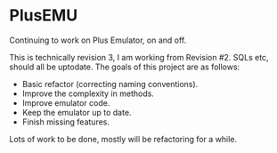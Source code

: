 # PlusEMU
Continuing to work on Plus Emulator, on and off.

This is technically revision 3, I am working from Revision #2. SQLs etc, should all be uptodate. The goals of this project are as follows:

* Basic refactor (correcting naming conventions).
* Improve the complexity in methods.
* Improve emulator code.
* Keep the emulator up to date.
* Finish missing features.

Lots of work to be done, mostly will be refactoring for a while.
